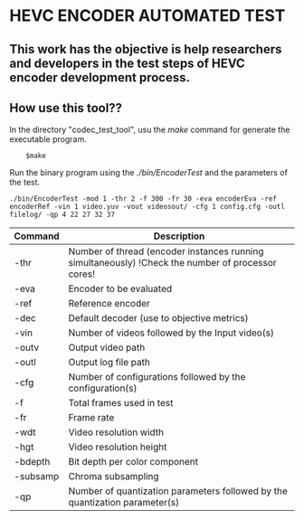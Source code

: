 HEVC ENCODER AUTOMATED TEST
===================


This work has the objective is help researchers and developers in the test steps of HEVC encoder development process.
----------


How use this tool??
--------------------

In the directory "codec_test_tool", usu the *make* command for generate the executable program.
		
		$make

Run the binary program using the *./bin/EncoderTest* and the parameters of the test.

	./bin/EncoderTest -mod 1 -thr 2 -f 300 -fr 30 -eva encoderEva -ref encoderRef -vin 1 video.yuv -vout videosout/ -cfg 1 config.cfg -outl filelog/ -qp 4 22 27 32 37
	 
Command     | Description
-------- | ---
-thr    | Number of thread (encoder instances running simultaneously) !Check the number of processor cores!
-eva     | Encoder to be evaluated
-ref     | Reference encoder
-dec 	 | Default decoder (use to objective metrics)
-vin     | Number of videos followed by the Input video(s)
-outv     | Output video path
-outl     | Output log file path
-cfg     | Number of configurations followed by the configuration(s)
-f     | Total frames used in test
-fr     | Frame rate
-wdt     | Video resolution width
-hgt     | Video resolution height
-bdepth     | Bit depth per color component
-subsamp     | Chroma subsampling
-qp     | Number of quantization parameters followed by the quantization parameter(s)


